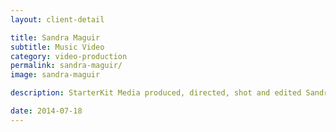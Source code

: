 ```yaml
---
layout: client-detail

title: Sandra Maguir
subtitle: Music Video
category: video-production
permalink: sandra-maguir/
image: sandra-maguir

description: StarterKit Media produced, directed, shot and edited Sandra's (name here) music video. Shoot locations - Malibu, Echo Park.

date: 2014-07-18
---
```

